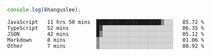 ```js
console.log(khanguslee);
```

<!--START_SECTION:waka-->

```text
JavaScript   11 hrs 50 mins  █████████████████████▒░░░   85.72 %
TypeScript   52 mins         █▓░░░░░░░░░░░░░░░░░░░░░░░   06.35 %
JSON         42 mins         █▒░░░░░░░░░░░░░░░░░░░░░░░   05.12 %
Markdown     8 mins          ▒░░░░░░░░░░░░░░░░░░░░░░░░   01.06 %
Other        7 mins          ▒░░░░░░░░░░░░░░░░░░░░░░░░   00.92 %
```

<!--END_SECTION:waka-->

<!--
**khanguslee/khanguslee** is a ✨ _special_ ✨ repository because its `README.md` (this file) appears on your GitHub profile.

Here are some ideas to get you started:

- 🔭 I’m currently working on ...
- 🌱 I’m currently learning ...
- 👯 I’m looking to collaborate on ...
- 🤔 I’m looking for help with ...
- 💬 Ask me about ...
- 📫 How to reach me: ...
- 😄 Pronouns: ...
- ⚡ Fun fact: ...
-->
